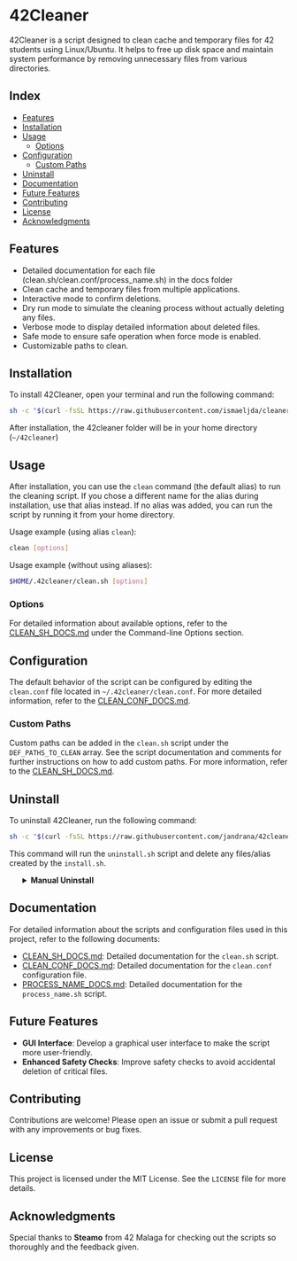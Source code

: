 # 42Cleaner

42Cleaner is a script designed to clean cache and temporary files for 42 students using Linux/Ubuntu. It helps to free up disk space and maintain system performance by removing unnecessary files from various directories.

## Index

- [Features](#features)
- [Installation](#installation)
- [Usage](#usage)
  - [Options](#options)
- [Configuration](#configuration)
  - [Custom Paths](#custom-paths)
- [Uninstall](#uninstall)
- [Documentation](#documentation)
- [Future Features](#future-features)
- [Contributing](#contributing)
- [License](#license)
- [Acknowledgments](#acknowledgments)

## Features

- Detailed documentation for each file (clean.sh/clean.conf/process_name.sh) in the docs folder
- Clean cache and temporary files from multiple applications.
- Interactive mode to confirm deletions.
- Dry run mode to simulate the cleaning process without actually deleting any files.
- Verbose mode to display detailed information about deleted files.
- Safe mode to ensure safe operation when force mode is enabled.
- Customizable paths to clean.

## Installation

To install 42Cleaner, open your terminal and run the following command:

```bash
sh -c "$(curl -fsSL https://raw.githubusercontent.com/ismaeljda/cleaner/clean.sh)"
```

After installation, the 42cleaner folder will be in your home directory (`~/42cleaner`)

## Usage

After installation, you can use the `clean` command (the default alias) to run the cleaning script. If you chose a different name for the alias during installation, use that alias instead. If no alias was added, you can run the script by running it from your home directory.

Usage example (using alias `clean`):
```bash
clean [options]
```

Usage example (without using aliases):
```bash
$HOME/.42cleaner/clean.sh [options]
```


### Options

For detailed information about available options, refer to the [CLEAN_SH_DOCS.md](docs/CLEAN_SH_DOCS.md) under the Command-line Options section.

## Configuration

The default behavior of the script can be configured by editing the `clean.conf` file located in `~/.42cleaner/clean.conf`. For more detailed information, refer to the [CLEAN_CONF_DOCS.md](docs/CLEAN_CONF_DOCS.md).


### Custom Paths
Custom paths can be added in the `clean.sh` script under the `DEF_PATHS_TO_CLEAN` array. See the script documentation and comments for further instructions on how to add custom paths. For more information, refer to the [CLEAN_SH_DOCS.md](docs/CLEAN_SH_DOCS.md).

## Uninstall
To uninstall 42Cleaner, run the following command:
```sh
sh -c "$(curl -fsSL https://raw.githubusercontent.com/jandrana/42cleaner/main/uninstall.sh)"
```

This command will run the `uninstall.sh` script and delete any files/alias created by the `install.sh`.

<ul><details>

<summary><b>Manual Uninstall</b></summary>

If you prefer, you can do it manually by deleting the `$HOME/.42cleaner` folder.

If an alias for running the clean script was created during installation/usage of the script, you will also need to delete the following line from your `~/.zshrc` or `~/.bashrc` file.
```sh
alias clean='$HOME/.42cleaner/clean.sh'
```

NOTE: 'clean' is the default name for the alias, take into account that it may have change if you renamed the alias during/after the installation of the script.
</details></ul>

## Documentation

For detailed information about the scripts and configuration files used in this project, refer to the following documents:

- [CLEAN_SH_DOCS.md](docs/CLEAN_SH_DOCS.md): Detailed documentation for the `clean.sh` script.
- [CLEAN_CONF_DOCS.md](docs/CLEAN_CONF_DOCS.md): Detailed documentation for the `clean.conf` configuration file.
- [PROCESS_NAME_DOCS.md](docs/PROCESS_NAME_DOCS.md): Detailed documentation for the `process_name.sh` script.

## Future Features

- **GUI Interface**: Develop a graphical user interface to make the script more user-friendly.
- **Enhanced Safety Checks**: Improve safety checks to avoid accidental deletion of critical files.

## Contributing

Contributions are welcome! Please open an issue or submit a pull request with any improvements or bug fixes.


## License

This project is licensed under the MIT License. See the `LICENSE` file for more details.

## Acknowledgments

Special thanks to **Steamo** from 42 Malaga for checking out the scripts so thoroughly and the feedback given.
